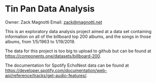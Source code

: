 # Tin Pan Data Analysis

Owner: Zack Magnotti
Email: zack@magnotti.net

This is an exploratory data analysis project aimed at a data set containing information on all of the billboard top 200 albums, and the songs in those albums, from 1/5/1963 to 1/19/2019.

The data for this project is too big to upload to github but can be found at https://components.one/datasets/billboard-200.

The documentation for Spotify EchoNest data can be found at https://developer.spotify.com/documentation/web-api/reference/tracks/get-audio-features/.
